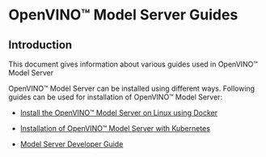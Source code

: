 # OpenVINO&trade; Model Server Guides

## Introduction
This document gives information about various guides used in OpenVINO&trade; Model Server

 OpenVINO&trade; Model Server can be installed using different ways. Following guides can be used for installation of OpenVINO&trade; Model Server:


- [Install the OpenVINO&trade; Model Server on Linux using Docker](./docker_container.md)

- [Installation of OpenVINO&trade; Model Server with Kubernetes](./installations_kubernetes.md)

- [Model Server Developer Guide](./developer_guide.md)
